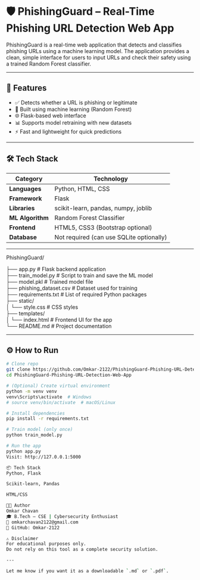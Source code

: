 # 🛡️ PhishingGuard – Real-Time Phishing URL Detection Web App

PhishingGuard is a real-time web application that detects and classifies phishing URLs using a machine learning model. The application provides a clean, simple interface for users to input URLs and check their safety using a trained Random Forest classifier.

---

## 🚀 Features

- ✅ Detects whether a URL is phishing or legitimate  
- 🤖 Built using machine learning (Random Forest)  
- 🌐 Flask-based web interface  
- 📊 Supports model retraining with new datasets  
- ⚡ Fast and lightweight for quick predictions  

---

## 🛠️ Tech Stack

| Category         | Technology                                |
|------------------|--------------------------------------------|
| **Languages**     | Python, HTML, CSS                         |
| **Framework**     | Flask                                     |
| **Libraries**     | scikit-learn, pandas, numpy, joblib       |
| **ML Algorithm**  | Random Forest Classifier                  |
| **Frontend**      | HTML5, CSS3 (Bootstrap optional)          |
| **Database**      | Not required (can use SQLite optionally)  |

---

PhishingGuard/

├── app.py                 # Flask backend application  
├── train_model.py         # Script to train and save the ML model  
├── model.pkl              # Trained model file  
├── phishing_dataset.csv   # Dataset used for training  
├── requirements.txt       # List of required Python packages  
├── static/  
│   └── style.css          # CSS styles  
├── templates/  
│   └── index.html         # Frontend UI for the app  
└── README.md              # Project documentation


---


## ⚙️ How to Run

```bash
# Clone repo
git clone https://github.com/Omkar-2122/PhishingGuard-Phishing-URL-Detection-Web-App.git
cd PhishingGuard-Phishing-URL-Detection-Web-App

# (Optional) Create virtual environment
python -m venv venv
venv\Scripts\activate  # Windows
# source venv/bin/activate  # macOS/Linux

# Install dependencies
pip install -r requirements.txt

# Train model (only once)
python train_model.py

# Run the app
python app.py
Visit: http://127.0.0.1:5000

📦 Tech Stack
Python, Flask

Scikit-learn, Pandas

HTML/CSS

👨‍💻 Author
Omkar Chavan
🎓 B.Tech – CSE | Cybersecurity Enthusiast
📧 omkarchavan2122@gmail.com
🔗 GitHub: Omkar-2122

⚠️ Disclaimer
For educational purposes only.
Do not rely on this tool as a complete security solution.

---

Let me know if you want it as a downloadable `.md` or `.pdf`.
